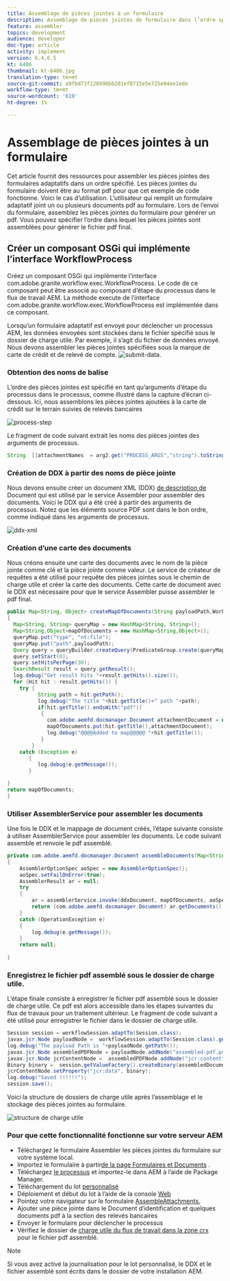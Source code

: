 ```yaml
---
title: Assemblage de pièces jointes à un formulaire
description: Assemblage de pièces jointes de formulaire dans l’ordre spécifié
feature: assembler
topics: development
audience: developer
doc-type: article
activity: implement
version: 6.4,6.5
kt: 6406
thumbnail: kt-6406.jpg
translation-type: tm+mt
source-git-commit: a9fbd73f128998bb201ef8715e5e725e94ee1ede
workflow-type: tm+mt
source-wordcount: '619'
ht-degree: 1%

---
```



# Assemblage de pièces jointes à un formulaire

Cet article fournit des ressources pour assembler les pièces jointes des formulaires adaptatifs dans un ordre spécifié. Les pièces jointes du formulaire doivent être au format pdf pour que cet exemple de code fonctionne. Voici le cas d’utilisation.
L’utilisateur qui remplit un formulaire adaptatif joint un ou plusieurs documents pdf au formulaire.
Lors de l’envoi du formulaire, assemblez les pièces jointes du formulaire pour générer un pdf. Vous pouvez spécifier l’ordre dans lequel les pièces jointes sont assemblées pour générer le fichier pdf final.

## Créer un composant OSGi qui implémente l’interface WorkflowProcess

Créez un composant OSGi qui implémente l’interface [](https://helpx.adobe.com/experience-manager/6-5/sites/developing/using/reference-materials/javadoc/com/adobe/granite/workflow/exec/WorkflowProcess.html)com.adobe.granite.workflow.exec.WorkflowProcess. Le code de ce composant peut être associé au composant d’étape du processus dans le flux de travail AEM. La méthode execute de l’interface com.adobe.granite.workflow.exec.WorkflowProcess est implémentée dans ce composant.

Lorsqu’un formulaire adaptatif est envoyé pour déclencher un processus AEM, les données envoyées sont stockées dans le fichier spécifié sous le dossier de charge utile. Par exemple, il s’agit du fichier de données envoyé. Nous devons assembler les pièces jointes spécifiées sous la marque de carte de crédit et de relevé de compte.
![submit-data](assets/submitted-data.JPG).

### Obtention des noms de balise

L’ordre des pièces jointes est spécifié en tant qu’arguments d’étape du processus dans le processus, comme illustré dans la capture d’écran ci-dessous. Ici, nous assemblons les pièces jointes ajoutées à la carte de crédit sur le terrain suivies de relevés bancaires

![process-step](assets/process-step.JPG)

Le fragment de code suivant extrait les noms des pièces jointes des arguments de processus.

```java
String  []attachmentNames  = arg2.get("PROCESS_ARGS","string").toString().split(",");
```

### Création de DDX à partir des noms de pièce jointe

Nous devons ensuite créer un document XML (DDX) [de description de](https://helpx.adobe.com/pdf/aem-forms/6-2/ddxRef.pdf) Document qui est utilisé par le service Assembler pour assembler des documents. Voici le DDX qui a été créé à partir des arguments de processus. Notez que les éléments source PDF sont dans le bon ordre, comme indiqué dans les arguments de processus.

![ddx-xml](assets/ddx-xml.JPG)

### Création d’une carte des documents

Nous créons ensuite une carte des documents avec le nom de la pièce jointe comme clé et la pièce jointe comme valeur. Le service de créateur de requêtes a été utilisé pour requête des pièces jointes sous le chemin de charge utile et créer la carte des documents. Cette carte de document avec le DDX est nécessaire pour que le service Assembler puisse assembler le pdf final.

```java
public Map<String, Object> createMapOfDocuments(String payloadPath,WorkflowSession workflowSession )
{
  Map<String, String> queryMap = new HashMap<String, String>();
  Map<String,Object>mapOfDocuments = new HashMap<String,Object>();
  queryMap.put("type", "nt:file");
  queryMap.put("path",payloadPath);
  Query query = queryBuilder.createQuery(PredicateGroup.create(queryMap),workflowSession.adaptTo(Session.class));
  query.setStart(0);
  query.setHitsPerPage(30);
  SearchResult result = query.getResult();
  log.debug("Get result hits "+result.getHits().size());
  for (Hit hit : result.getHits()) {
    try {
          String path = hit.getPath();
          log.debug("The title "+hit.getTitle()+" path "+path);
          if(hit.getTitle().endsWith("pdf"))
           {
             com.adobe.aemfd.docmanager.Document attachmentDocument = new com.adobe.aemfd.docmanager.Document(path);
             mapOfDocuments.put(hit.getTitle(),attachmentDocument);
             log.debug("@@@@Added to map@@@@@ "+hit.getTitle());
           }
        }
    catch (Exception e)
       {
          log.debug(e.getMessage());
       }

}
return mapOfDocuments;
}
```

### Utiliser AssemblerService pour assembler les documents

Une fois le DDX et le mappage de document créés, l’étape suivante consiste à utiliser AssemblerService pour assembler les documents.
Le code suivant assemble et renvoie le pdf assemblé.

```java
private com.adobe.aemfd.docmanager.Document assembleDocuments(Map<String, Object> mapOfDocuments, com.adobe.aemfd.docmanager.Document ddxDocument)
{
    AssemblerOptionSpec aoSpec = new AssemblerOptionSpec();
    aoSpec.setFailOnError(true);
    AssemblerResult ar = null;
    try
    {
        ar = assemblerService.invoke(ddxDocument, mapOfDocuments, aoSpec);
        return (com.adobe.aemfd.docmanager.Document) ar.getDocuments().get("GeneratedDocument.pdf");
    }
    catch (OperationException e)
    {
        log.debug(e.getMessage());
    }
    return null;
    
}
```

### Enregistrez le fichier pdf assemblé sous le dossier de charge utile.

L’étape finale consiste à enregistrer le fichier pdf assemblé sous le dossier de charge utile. Ce pdf est alors accessible dans les étapes suivantes du flux de travaux pour un traitement ultérieur.
Le fragment de code suivant a été utilisé pour enregistrer le fichier dans le dossier de charge utile.

```java
Session session = workflowSession.adaptTo(Session.class);
javax.jcr.Node payloadNode =  workflowSession.adaptTo(Session.class).getNode(workItem.getWorkflowData().getPayload().toString());
log.debug("The payload Path is "+payloadNode.getPath());
javax.jcr.Node assembledPDFNode = payloadNode.addNode("assembled-pdf.pdf", "nt:file"); 
javax.jcr.Node jcrContentNode =  assembledPDFNode.addNode("jcr:content", "nt:resource");
Binary binary =  session.getValueFactory().createBinary(assembledDocument.getInputStream());
jcrContentNode.setProperty("jcr:data", binary);
log.debug("Saved !!!!!!"); 
session.save();
```

Voici la structure de dossiers de charge utile après l’assemblage et le stockage des pièces jointes au formulaire.

![structure de charge utile](assets/payload-structure.JPG)

### Pour que cette fonctionnalité fonctionne sur votre serveur AEM

* Téléchargez le formulaire [](assets/assemble-form-attachments-af.zip) Assembler les pièces jointes du formulaire sur votre système local.
* Importez le formulaire à partir[de la page Formulaires et Documents](http://localhost:4502/aem/forms.html/content/dam/formsanddocuments) .
* Téléchargez [le processus](assets/assemble-form-attachments.zip) et importez-le dans AEM à l’aide de Package Manager.
* Téléchargement du lot [personnalisé](assets/assembletaskattachments.assembletaskattachments.core-1.0-SNAPSHOT.jar)
* Déploiement et début du lot à l’aide de la console [Web](http://localhost:4502/system/console/bundles)
* Pointez votre navigateur sur le formulaire [AssembleAttachments.](http://localhost:4502/content/dam/formsanddocuments/assembleattachments/jcr:content?wcmmode=disabled)
* Ajouter une pièce jointe dans le Document d’identification et quelques documents pdf à la section des relevés bancaires
* Envoyer le formulaire pour déclencher le processus
* Vérifiez le dossier de [charge utile du flux de travail dans la zone crx](http://localhost:4502/crx/de/index.jsp#/var/fd/dashboard/payload) pour le fichier pdf assemblé.

>[!NOTE]
> Si vous avez activé la journalisation pour le lot personnalisé, le DDX et le fichier assemblé sont écrits dans le dossier de votre installation AEM.

